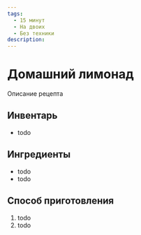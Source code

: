 ```yaml
---
tags:
  - 15 минут
  - На двоих
  - Без техники
description:
---
```

# Домашний лимонад

Описание рецепта

## Инвентарь

- todo

## Ингредиенты

- todo
- todo

## Способ приготовления

1. todo
1. todo